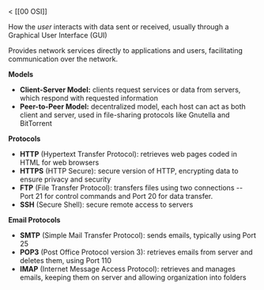 < [[00 OSI]]

How the *user* interacts with data sent or received, usually through a Graphical User Interface (GUI)

Provides network services directly to applications and users, facilitating communication over the network.

**Models**
- **Client-Server Model:** clients request services or data from servers, which respond with requested information
- **Peer-to-Peer Model:** decentralized model, each host can act as both client and server, used in file-sharing protocols like Gnutella and BitTorrent

**Protocols**
- **HTTP** (Hypertext Transfer Protocol): retrieves web pages coded in HTML for web browsers
- **HTTPS** (HTTP Secure): secure version of HTTP, encrypting data to ensure privacy and security
- **FTP** (File Transfer Protocol): transfers files using two connections -- Port 21 for control commands and Port 20 for data transfer.
- **SSH** (Secure Shell): secure remote access to servers

**Email Protocols**
- **SMTP** (Simple Mail Transfer Protocol): sends emails, typically using Port 25
- **POP3** (Post Office Protocol version 3): retrieves emails from server and deletes them, using Port 110
- **IMAP** (Internet Message Access Protocol): retrieves and manages emails, keeping them on server and allowing organization into folders